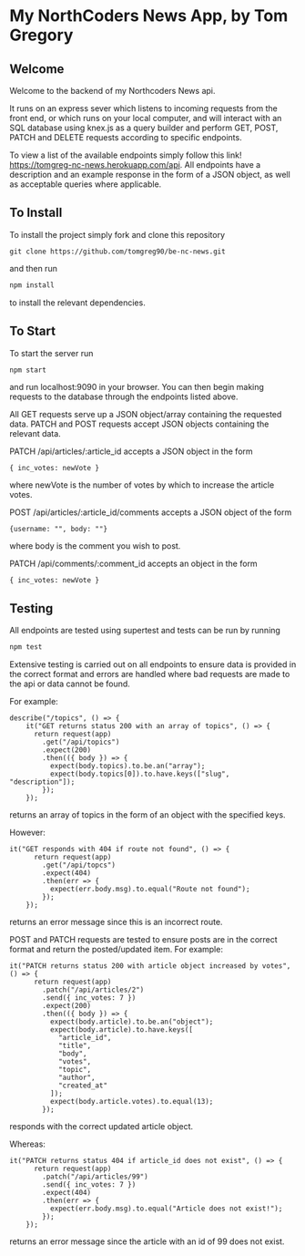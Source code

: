 # My NorthCoders News App, by Tom Gregory

## Welcome

Welcome to the backend of my Northcoders News api.

It runs on an express sever which listens to incoming requests from the front end, or which runs on your local computer, and will interact with an SQL database using knex.js as a query builder and perform GET, POST, PATCH and DELETE requests according to specific endpoints.

To view a list of the available endpoints simply follow this link! https://tomgreg-nc-news.herokuapp.com/api. All endpoints have a description and an example response in the form of a JSON object, as well as acceptable queries where applicable.

## To Install

To install the project simply fork and clone this repository

```
git clone https://github.com/tomgreg90/be-nc-news.git
```

and then run

```bash
npm install
```

to install the relevant dependencies.

## To Start

To start the server run

```bash
npm start
```

and run localhost:9090 in your browser. You can then begin making requests to the database through the endpoints listed above.

All GET requests serve up a JSON object/array containing the requested data. PATCH and POST requests accept JSON objects containing the relevant data.

PATCH /api/articles/:article_id accepts a JSON object in the form

```
{ inc_votes: newVote }
```

where newVote is the number of votes by which to increase the article votes.

POST /api/articles/:article_id/comments accepts a JSON object of the form

```
{username: "", body: ""}
```

where body is the comment you wish to post.

PATCH /api/comments/:comment_id accepts an object in the form

```
{ inc_votes: newVote }
```

## Testing

All endpoints are tested using supertest and tests can be run by running

```bash
npm test
```

Extensive testing is carried out on all endpoints to ensure data is provided in the correct format and errors are handled where bad requests are made to the api or data cannot be found.

For example:

```
describe("/topics", () => {
    it("GET returns status 200 with an array of topics", () => {
      return request(app)
        .get("/api/topics")
        .expect(200)
        .then(({ body }) => {
          expect(body.topics).to.be.an("array");
          expect(body.topics[0]).to.have.keys(["slug", "description"]);
        });
    });
```

returns an array of topics in the form of an object with the specified keys.

However:

```
it("GET responds with 404 if route not found", () => {
      return request(app)
        .get("/api/topcs")
        .expect(404)
        .then(err => {
          expect(err.body.msg).to.equal("Route not found");
        });
    });
```

returns an error message since this is an incorrect route.

POST and PATCH requests are tested to ensure posts are in the correct format and return the posted/updated item. For example:

```
it("PATCH returns status 200 with article object increased by votes", () => {
      return request(app)
        .patch("/api/articles/2")
        .send({ inc_votes: 7 })
        .expect(200)
        .then(({ body }) => {
          expect(body.article).to.be.an("object");
          expect(body.article).to.have.keys([
            "article_id",
            "title",
            "body",
            "votes",
            "topic",
            "author",
            "created_at"
          ]);
          expect(body.article.votes).to.equal(13);
        });
```

responds with the correct updated article object.

Whereas:

```
it("PATCH returns status 404 if article_id does not exist", () => {
      return request(app)
        .patch("/api/articles/99")
        .send({ inc_votes: 7 })
        .expect(404)
        .then(err => {
          expect(err.body.msg).to.equal("Article does not exist!");
        });
    });
```

returns an error message since the article with an id of 99 does not exist.
